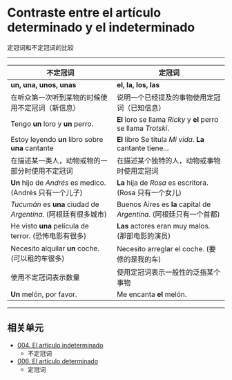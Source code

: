 # Contraste entre el artículo determinado y el indeterminado
定冠词和不定冠词的比较

----

不定冠词|定冠词
----|----
**un, una, unos, unas** | **el, la, los, las**
在听众第一次听到某物的时候使用不定冠词（新信息）| 说明一个已经提及的事物使用定冠词（已知信息）
Tengo **un** loro y **un** perro. | **El** loro se llama _Ricky_ y **el** perro se llama _Trotski_.
Estoy leyendo **un** libro sobre **una** cantante | **El** libro Se titula _Mi vida_. **La** cantante tiene...
在描述某一类人，动物或物的一部分时使用不定冠词 | 在描述某个独特的人，动物或事物时使用定冠词
__Un__ hijo de _Andrés_ es medico. (Andrés 只有一个儿子) | __La__ hija de _Rosa_ es escritora. (Rosa 只有一个女儿)
_Tucumán_ es __una__ ciudad de _Argentina_. (阿根廷有很多城市) | Buenos Aires es **la** capital de _Argentina_. (阿根廷只有一个首都)
He visto __una__ película de terror. (恐怖电影有很多) | __Las__ actores eran muy malos. (那部电影的演员)
Necesito alquilar __un__ coche. (可以租的车很多) | Necesito arreglar el coche. (要修的是我的车)
使用不定冠词表示数量 | 使用定冠词表示一般性的泛指某个事物
__Un__ melón, por favor. | Me encanta __el__ melón.

----

## 相关单元

- [004. El artículo indeterminado](notes/004-un-una-unos-unas.md)
  - 不定冠词
- [006. El artículo determinado](notes/006-el-la-los-las.md)
  - 定冠词
